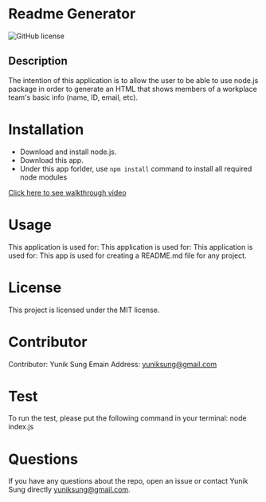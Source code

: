 
# Readme Generator
![GitHub license](https://img.shields.io/badge/license-MIT-blue.svg)

## Description

The intention of this application is to allow the user to be able to use node.js package in order to generate an HTML that shows members of a workplace team's basic info (name, ID, email, etc).


# Installation
* Download and install node.js.
* Download this app.
* Under this app forlder, use `npm install` command to install all required node modules

[Click here to see walkthrough video](https://www.youtube.com/watch?v=_u_ce1Z9MMQ&feature=youtu.be)

# Usage
This application is used for:   This application is used for: This application is used for: This app is used for creating a README.md file for any project.

# License
This project is licensed under the MIT license.

# Contributor
Contributor: Yunik Sung
Emain Address: yuniksung@gmail.com

# Test
To run the test, please put the following command in your terminal: node index.js

# Questions
If you have any questions about the repo, open an issue or contact Yunik Sung directly yuniksung@gmail.com.



  
